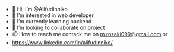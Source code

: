 - 👋 Hi, I’m @Alifudinniko
- 👀 I’m interested in web developer
- 🌱 I’m currently learning backend 
- 💞️ I’m looking to collaborate on project
- 📫 How to reach me contack me on m.rozaki099@gmail.com or
- https://www.linkedin.com/in/alifudinniko/

<!---
Alifudinniko/Alifudinniko is a ✨ special ✨ repository because its `README.md` (this file) appears on your GitHub profile.
You can click the Preview link to take a look at your changes.
--->

